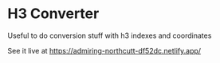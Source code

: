 # H3 Converter

Useful to do conversion stuff with h3 indexes and coordinates

See it live at https://admiring-northcutt-df52dc.netlify.app/
